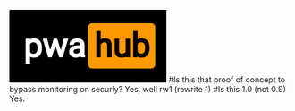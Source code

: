 ![PwaHub logo](mdassets/pwa-hub.png)
#Is this that proof of concept to bypass monitoring on securly?
Yes, well rw1 (rewrite 1)
#Is this 1.0 (not 0.9)
Yes.
